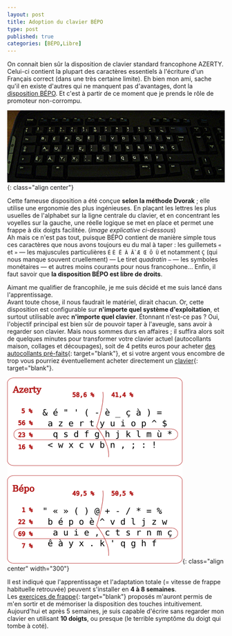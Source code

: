 ```yaml
---
layout: post
title: Adoption du clavier BÉPO
type: post
published: true
categories: [BÉPO,Libre]
---
```

On connait bien sûr la disposition de clavier standard francophone AZERTY. Celui-ci contient la plupart des caractères essentiels à l'écriture d'un Français correct (dans une très certaine limite). Eh bien mon ami, sache qu'il en existe d'autres qui ne manquent pas d'avantages, dont la [disposition BÉPO](http://bepo.fr/wiki/Accueil). Et c'est à partir de ce moment que je prends le rôle de promoteur non-corrompu.

![Un clavier à la disposition BÉPO](/images/bepo/clavier.png){: class="align center"}

Cette fameuse disposition a été conçue **selon la méthode Dvorak** ; elle utilise une ergonomie des plus ingénieuses. En plaçant les lettres les plus usuelles de l'alphabet sur la ligne centrale du clavier, et en concentrant les voyelles sur la gauche, une réelle logique se met en place et permet une frappe à dix doigts facilitée. (*image explicative ci-dessous*)  
Ah mais ce n'est pas tout, puisque BÉPO contient de manière simple tous ces caractères que nous avons toujours eu du mal à taper : les guillemets `«` et `»` — les majuscules particulières `É` `È Ë À Ầ Æ Œ Ö Ù` et notamment `Ç` (qui nous manque souvent cruellement) — Le tiret *quadratin* `—` — les symboles monétaires — et autres moins courants pour nous francophone… Enfin, il faut savoir que **la disposition BÉPO est libre de droits**.

Aimant me qualifier de francophile, je me suis décidé et me suis lancé dans l'apprentissage.  
Avant toute chose, il nous faudrait le matériel, dirait chacun. Or, cette disposition est configurable sur **n'importe quel système d'exploitation**, et surtout utilisable avec **n'importe quel clavier**. Étonnant n'est-ce pas ? Oui, l'objectif principal est bien sûr de pouvoir taper à l'aveugle, sans avoir à regarder son clavier. Mais nous sommes durs en affaires ; il suffira alors soit de quelques minutes pour transformer votre clavier actuel (autocollants maison, collages et découpages), soit de 4 petits euros pour acheter [des autocollants pré-faits](https://catalogue-ca.beaujoie.com/produits/21-Changer_la_langue_d_un_clavier_d_ordinateur/96-BEPO/){: target="blank"}, et si votre argent vous encombre de trop vous pourriez éventuellement acheter directement un [clavier](http://bepo.fr/wiki/P%C3%A9riph%C3%A9riques){: target="blank"}.

![Comparaison d'utilisation entre la disposition AZERTY et la disposition ergonomique BÉPO](/images/bepo/bepo-stats.png){: class="align center" width="300"}

Il est indiqué que l'apprentissage et l'adaptation totale (= vitesse de frappe habituelle retrouvée) peuvent s'installer en **4 à 8 semaines**.  
Les [exercices de frappe](http://bepo.fr/wiki/Exercices){: target="blank"} proposés m'auront permis de m'en sortir et de mémoriser la disposition des touches intuitivement. Aujourd'hui et après 5 semaines, je suis capable d'écrire sans regarder mon clavier en utilisant **10 doigts**, ou presque (le terrible symptôme du doigt qui tombe à coté).
